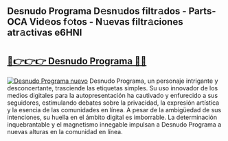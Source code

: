 ## Desnudo Programa D𝚎sn𝚞dos filtr𝚊dos - Parts-OCA Vid𝚎os f𝚘tos - N𝚞evas filtr𝚊ciones atr𝚊ctivas e6HNI

# <h2><a href="http://mbb92j.tromn.icu/?c=Desnudo+Programa">🔗👉👉👉 Desnudo Programa 🔗🔗</a></h2>

[![Desnudo Programa nuevo](https://i.imgur.com/pEAQMta.gif)](http://mbb92j.tromn.icu/?c=Desnudo+Programa)
Desnudo Programa, un personaje intrigante y desconcertante, trasciende las etiquetas simples. Su uso innovador de los medios digitales para la autopresentación ha cautivado y enfurecido a sus seguidores, estimulando debates sobre la privacidad, la expresión artística y la esencia de las comunidades en línea. A pesar de la ambigüedad de sus intenciones, su huella en el ámbito digital es imborrable. La determinación inquebrantable y el magnetismo innegable impulsan a Desnudo Programa a nuevas alturas en la comunidad en línea.
